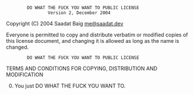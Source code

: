             DO WHAT THE FUCK YOU WANT TO PUBLIC LICENSE
                    Version 2, December 2004

 Copyright (C) 2004 Saadat Baig <me@saadat.dev>

 Everyone is permitted to copy and distribute verbatim or modified
 copies of this license document, and changing it is allowed as long
 as the name is changed.

            DO WHAT THE FUCK YOU WANT TO PUBLIC LICENSE
   TERMS AND CONDITIONS FOR COPYING, DISTRIBUTION AND MODIFICATION

  0. You just DO WHAT THE FUCK YOU WANT TO.
